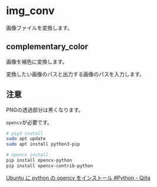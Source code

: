 # img_conv

画像ファイルを変換します。

## complementary_color

画像を補色に変換します。

変換したい画像のパスと出力する画像のパスを入力します。

## 注意

PNGの透過部分は黒くなります。

```opencv```が必要です。

```bash
# pip3 install
sudo apt update
sudo apt install python3-pip

# opencv install
pip install opencv-python
pip install opencv-contrib-python
```

[Ubuntu に python の opencv をインストール #Python - Qiita](https://qiita.com/mugimugi/items/64b710c0c506fc13d19d)
